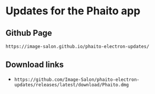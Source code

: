 # Updates for the Phaito app

## Github Page

`https://image-salon.github.io/phaito-electron-updates/`

## Download links

- `https://github.com/Image-Salon/phaito-electron-updates/releases/latest/download/Phaito.dmg`
